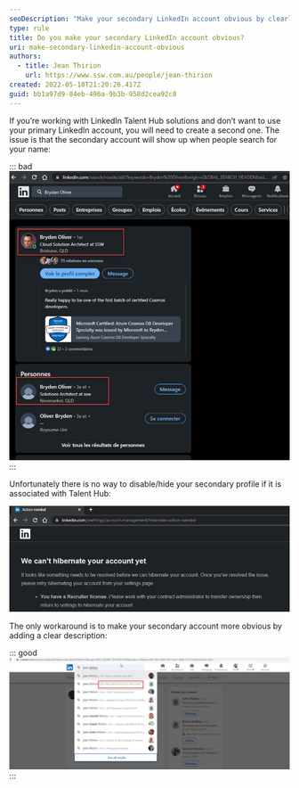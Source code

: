 ```yaml
---
seoDescription: "Make your secondary LinkedIn account obvious by clearly stating it's a recruitment or talent acquisition account and not meant for professional networking."
type: rule
title: Do you make your secondary LinkedIn account obvious?
uri: make-secondary-linkedin-account-obvious
authors:
  - title: Jean Thirion
    url: https://www.ssw.com.au/people/jean-thirion
created: 2022-05-10T21:20:26.417Z
guid: bb1a97d9-84eb-496a-9b3b-958d2cea92c8
---
```

If you’re working with LinkedIn Talent Hub solutions and don’t want to use your primary LinkedIn account, you will need to create a second one. The issue is that the secondary account will show up when people search for your name:

<!--endintro-->

::: bad
![Figure: Bad example - Bryden Oliver showing twice on LinkedIn Search](linkedin-secondary-profile.png)
:::

Unfortunately there is no way to disable/hide your secondary profile if it is associated with Talent Hub: 

![Figure: LinkedIn doesn’t let you disable/hibernate an account that has a Recruiter License](linkedin-unable-hibernate.png)

The only workaround is to make your secondary account more obvious by adding a clear description:

::: good
![Figure: Good example - Secondary account clearly states that this is a 'Recruitment account' and is not current](linkedin-clear-second-account.png)
:::
